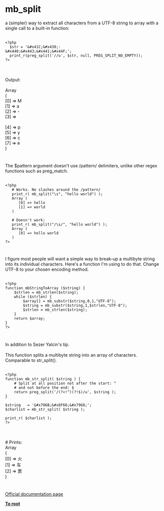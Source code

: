 # mb_split



a (simpler) way to extract all characters from a UTF-8 string to array with a single call to a built-in function:<br><br>

```
<?php
  $str = '&#x41C;&#x430;-
&#x440;&#x443;&#x441;&#x44F;';
  print_r(preg_split('//u', $str, null, PREG_SPLIT_NO_EMPTY));
?>
```
<br><br>Output:<br><br>Array<br>(<br>    [0] =&gt; &#x41C;<br>    [1] =&gt; &#x430;<br>    [2] =&gt; -<br>    [3] =&gt; <br><br>    [4] =&gt; &#x440;<br>    [5] =&gt; &#x443;<br>    [6] =&gt; &#x441;<br>    [7] =&gt; &#x44F;<br>)  

#

The $pattern argument doesn&apos;t use /pattern/ delimiters, unlike other regex functions such as preg_match.<br><br>

```
<?php
   # Works. No slashes around the /pattern/
   print_r( mb_split("\s", "hello world") );
   Array (
      [0] => hello
      [1] => world
   )

   # Doesn't work:
   print_r( mb_split("/\s/", "hello world") );
   Array (
      [0] => hello world
   )
?>
```
  

#

I figure most people will want a simple way to break-up a multibyte string into its individual characters. Here&apos;s a function I&apos;m using to do that. Change UTF-8 to your chosen encoding method.<br><br>

```
<?php
function mbStringToArray ($string) {
    $strlen = mb_strlen($string);
    while ($strlen) {
        $array[] = mb_substr($string,0,1,"UTF-8");
        $string = mb_substr($string,1,$strlen,"UTF-8");
        $strlen = mb_strlen($string);
    }
    return $array;
}
?>
```
  

#

In addition to Sezer Yalcin&apos;s tip.<br><br>This function splits a multibyte string into an array of characters. Comparable to str_split().<br><br>

```
<?php
function mb_str_split( $string ) {
    # Split at all position not after the start: ^
    # and not before the end: $
    return preg_split('/(?<!^)(?!$)/u', $string );
}

$string   = '&#x706B;&#x8F66;&#x7968;';
$charlist = mb_str_split( $string );

print_r( $charlist );
?>
```
<br><br># Prints:<br>Array<br>(<br>    [0] =&gt; &#x706B;<br>    [1] =&gt; &#x8F66;<br>    [2] =&gt; &#x7968;<br>)  

#

[Official documentation page](https://www.php.net/manual/en/function.mb-split.php)

**[To root](/README.md)**